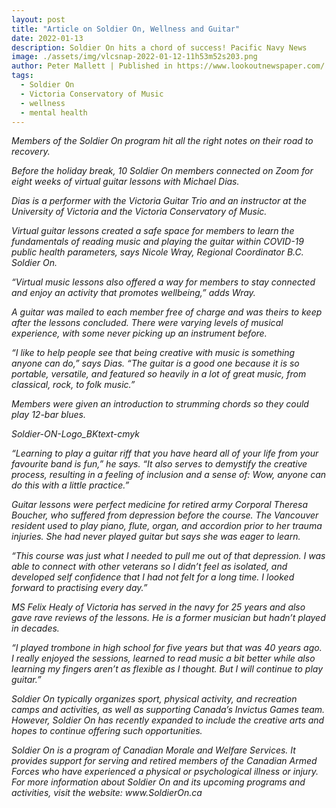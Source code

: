 ```yaml
---
layout: post
title: "Article on Soldier On, Wellness and Guitar"
date: 2022-01-13
description: Soldier On hits a chord of success! Pacific Navy News
image: ./assets/img/vlcsnap-2022-01-12-11h53m52s203.png
author: Peter Mallett | Published in https://www.lookoutnewspaper.com/
tags:
  - Soldier On
  - Victoria Conservatory of Music
  - wellness
  - mental health
---
```


<p><em>Members of the Soldier On program hit all the right notes on their road to recovery.</p>

<p>Before the holiday break, 10 Soldier On members connected on Zoom for eight weeks of virtual guitar lessons with Michael Dias.</p>

<p>Dias is a performer with the Victoria Guitar Trio and an instructor at the University of Victoria and the Victoria Conservatory of Music.</p>

<p>Virtual guitar lessons created a safe space for members to learn the fundamentals of reading music and playing the guitar within COVID-19 public health parameters, says Nicole Wray, Regional Coordinator B.C. Soldier On.

“Virtual music lessons also offered a way for members to stay connected and enjoy an activity that promotes wellbeing,” adds Wray.

A guitar was mailed to each member free of charge and was theirs to keep after the lessons concluded. There were varying levels of musical experience, with some never picking up an instrument before.

<p>“I like to help people see that being creative with music is something anyone can do,” says Dias. “The guitar is a good one because it is so portable, versatile, and featured so heavily in a lot of great music, from classical, rock, to folk music.”

Members were given an introduction to strumming chords so they could play 12-bar blues.</p>

Soldier-ON-Logo_BKtext-cmyk

<p>“Learning to play a guitar riff that you have heard all of your life from your favourite band is fun,” he says. “It also serves to demystify the creative process, resulting in a feeling of inclusion and a sense of: Wow, anyone can do this with a little practice.”</p>

<p>Guitar lessons were perfect medicine for retired army Corporal Theresa Boucher, who suffered from depression before the course. The Vancouver resident used to play piano, flute, organ, and accordion prior to her trauma injuries. She had never played guitar but says she was eager to learn.

“This course was just what I needed to pull me out of that depression. I was able to connect with other veterans so I didn’t feel as isolated, and developed self confidence that I had not felt for a long time. I looked forward to practising every day.”</p>

<p>MS Felix Healy of Victoria has served in the navy for 25 years and also gave rave reviews of the lessons. He is a former musician but hadn’t played in decades.

“I played trombone in high school for five years but that was 40 years ago. I really enjoyed the sessions, learned to read music a bit better while also learning my fingers aren’t as flexible as I thought. But I will continue to play guitar.”</p>

<p>Soldier On typically organizes sport, physical activity, and recreation camps and activities, as well as supporting Canada’s Invictus Games team. However, Soldier On has recently expanded to include the creative arts and hopes to continue offering such opportunities.</p>

<p>Soldier On is a program of Canadian Morale and Welfare Services. It provides support for serving and retired members of the Canadian Armed Forces who have experienced a physical or psychological illness or injury. For more information about Soldier On and its upcoming programs and activities, visit the website: www.SoldierOn.ca</p><br>
</em></p>


                                             
